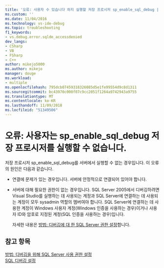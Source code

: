```yaml
---
title: '오류: 사용자 수 있습니다 하지 실행할 저장 프로시저 sp_enable_sql_debug | Microsoft Docs'
ms.custom: ''
ms.date: 11/04/2016
ms.technology: vs-ide-debug
ms.topic: troubleshooting
f1_keywords:
- vs.debug.error.sqlde_accessdenied
dev_langs:
- CSharp
- VB
- FSharp
- C++
author: mikejo5000
ms.author: mikejo
manager: douge
ms.workload:
- multiple
ms.openlocfilehash: 795dcb07459318326085d5e1fe99554d9c8d1311
ms.sourcegitcommit: bc43970c000f07c9cc2051f1264a9742943a9755
ms.translationtype: MT
ms.contentlocale: ko-KR
ms.lasthandoff: 11/09/2018
ms.locfileid: "51349506"
---
```

# <a name="error-user-could-not-execute-stored-procedure-spenablesqldebug"></a>오류: 사용자는 sp_enable_sql_debug 저장 프로시저를 실행할 수 없습니다.
저장 프로시저 sp_enable_sql_debug를 서버에서 실행할 수 없는 경우입니다. 이 오류의 원인은 다음과 같습니다.  
  
- 연결에 문제가 있는 경우입니다. 서버에 안정적으로 연결되어 있어야 합니다.  
  
- 서버에 대해 필요한 권한이 없는 경우입니다. SQL Server 2005에서 디버깅하려면 Visual Studio를 실행하는 데 사용되는 계정과 SQL Server에 연결하는 데 사용되는 계정이 모두 sysadmin 역할의 멤버여야 합니다. SQL Server에 연결하는 데 사용한 계정이 Windows 사용자 계정(Windows 인증을 사용하는 경우)이거나 사용자 ID와 암호로 지정된 계정(SQL 인증을 사용하는 경우)입니다.  
  
  자세한 내용은 [방법: 디버깅에 대 한 SQL Server 권한 설정](https://msdn.microsoft.com/84e088d0-0409-41d4-841b-f5d4b0fda414)합니다.  
  
## <a name="see-also"></a>참고 항목  
 [방법: 디버깅을 위해 SQL Server 사용 권한 설정](https://msdn.microsoft.com/84e088d0-0409-41d4-841b-f5d4b0fda414)   
 [SQL 디버깅 설정](/previous-versions/visualstudio/visual-studio-2010/s4sszxst\(v\=vs.100\))